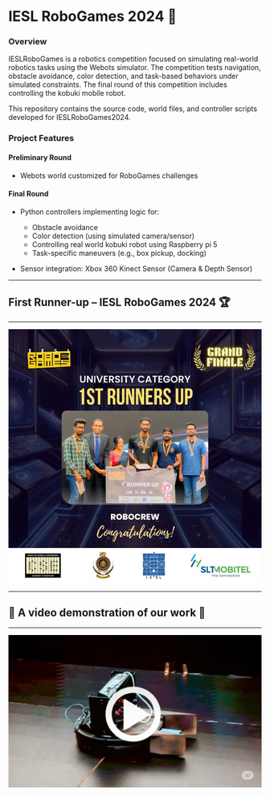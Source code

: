 # IESL RoboGames 2024 🤖

### Overview

IESLRoboGames is a robotics competition focused on simulating real-world robotics tasks using the Webots simulator. The competition tests navigation, obstacle avoidance, color detection, and task-based behaviors under simulated constraints. The final round of this competition includes controlling the kobuki mobile robot.

This repository contains the source code, world files, and controller scripts developed for IESLRoboGames2024.


### Project Features

#### Preliminary Round
 - Webots world customized for RoboGames challenges

#### Final Round
 - Python controllers implementing logic for:
   - Obstacle avoidance
   - Color detection (using simulated camera/sensor)
   - Controlling real world kobuki robot using Raspberry pi 5
   - Task-specific maneuvers (e.g., box pickup, docking)

 - Sensor integration: Xbox 360 Kinect Sensor (Camera & Depth Sensor)

---

## First Runner-up – IESL RoboGames 2024 🏆

---

![Alt text](assets/robogames_runners_up.jpg)

---

## 🎥 A video demonstration of our work 🤖

---

[![Watch the demo](assets/kobuki.png)](assets/IESLRoboGames_team_RoboCrew.mp4)
